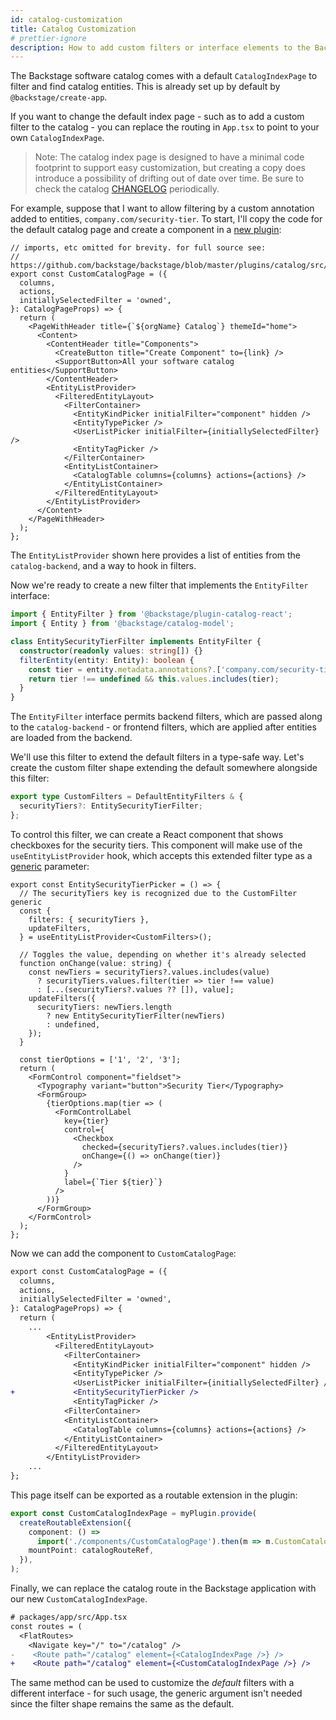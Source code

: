 ```yaml
---
id: catalog-customization
title: Catalog Customization
# prettier-ignore
description: How to add custom filters or interface elements to the Backstage software catalog
---
```


The Backstage software catalog comes with a default `CatalogIndexPage` to filter
and find catalog entities. This is already set up by default by
`@backstage/create-app`.

If you want to change the default index page - such as to add a custom filter to
the catalog - you can replace the routing in `App.tsx` to point to your own
`CatalogIndexPage`.

> Note: The catalog index page is designed to have a minimal code footprint to
> support easy customization, but creating a copy does introduce a possibility
> of drifting out of date over time. Be sure to check the catalog
> [CHANGELOG](https://github.com/backstage/backstage/blob/master/plugins/catalog/CHANGELOG.md)
> periodically.

For example, suppose that I want to allow filtering by a custom annotation added
to entities, `company.com/security-tier`. To start, I'll copy the code for the
default catalog page and create a component in a
[new plugin](../../plugins/create-a-plugin.md):

```tsx
// imports, etc omitted for brevity. for full source see:
// https://github.com/backstage/backstage/blob/master/plugins/catalog/src/components/CatalogPage/CatalogPage.tsx
export const CustomCatalogPage = ({
  columns,
  actions,
  initiallySelectedFilter = 'owned',
}: CatalogPageProps) => {
  return (
    <PageWithHeader title={`${orgName} Catalog`} themeId="home">
      <Content>
        <ContentHeader title="Components">
          <CreateButton title="Create Component" to={link} />
          <SupportButton>All your software catalog entities</SupportButton>
        </ContentHeader>
        <EntityListProvider>
          <FilteredEntityLayout>
            <FilterContainer>
              <EntityKindPicker initialFilter="component" hidden />
              <EntityTypePicker />
              <UserListPicker initialFilter={initiallySelectedFilter} />
              <EntityTagPicker />
            </FilterContainer>
            <EntityListContainer>
              <CatalogTable columns={columns} actions={actions} />
            </EntityListContainer>
          </FilteredEntityLayout>
        </EntityListProvider>
      </Content>
    </PageWithHeader>
  );
};
```

The `EntityListProvider` shown here provides a list of entities from the
`catalog-backend`, and a way to hook in filters.

Now we're ready to create a new filter that implements the `EntityFilter`
interface:

```ts
import { EntityFilter } from '@backstage/plugin-catalog-react';
import { Entity } from '@backstage/catalog-model';

class EntitySecurityTierFilter implements EntityFilter {
  constructor(readonly values: string[]) {}
  filterEntity(entity: Entity): boolean {
    const tier = entity.metadata.annotations?.['company.com/security-tier'];
    return tier !== undefined && this.values.includes(tier);
  }
}
```

The `EntityFilter` interface permits backend filters, which are passed along to
the `catalog-backend` - or frontend filters, which are applied after entities
are loaded from the backend.

We'll use this filter to extend the default filters in a type-safe way. Let's
create the custom filter shape extending the default somewhere alongside this
filter:

```ts
export type CustomFilters = DefaultEntityFilters & {
  securityTiers?: EntitySecurityTierFilter;
};
```

To control this filter, we can create a React component that shows checkboxes
for the security tiers. This component will make use of the
`useEntityListProvider` hook, which accepts this extended filter type as a
[generic](https://www.typescriptlang.org/docs/handbook/2/generics.html)
parameter:

```tsx
export const EntitySecurityTierPicker = () => {
  // The securityTiers key is recognized due to the CustomFilter generic
  const {
    filters: { securityTiers },
    updateFilters,
  } = useEntityListProvider<CustomFilters>();

  // Toggles the value, depending on whether it's already selected
  function onChange(value: string) {
    const newTiers = securityTiers?.values.includes(value)
      ? securityTiers.values.filter(tier => tier !== value)
      : [...(securityTiers?.values ?? []), value];
    updateFilters({
      securityTiers: newTiers.length
        ? new EntitySecurityTierFilter(newTiers)
        : undefined,
    });
  }

  const tierOptions = ['1', '2', '3'];
  return (
    <FormControl component="fieldset">
      <Typography variant="button">Security Tier</Typography>
      <FormGroup>
        {tierOptions.map(tier => (
          <FormControlLabel
            key={tier}
            control={
              <Checkbox
                checked={securityTiers?.values.includes(tier)}
                onChange={() => onChange(tier)}
              />
            }
            label={`Tier ${tier}`}
          />
        ))}
      </FormGroup>
    </FormControl>
  );
};
```

Now we can add the component to `CustomCatalogPage`:

```diff
export const CustomCatalogPage = ({
  columns,
  actions,
  initiallySelectedFilter = 'owned',
}: CatalogPageProps) => {
  return (
    ...
        <EntityListProvider>
          <FilteredEntityLayout>
            <FilterContainer>
              <EntityKindPicker initialFilter="component" hidden />
              <EntityTypePicker />
              <UserListPicker initialFilter={initiallySelectedFilter} />
+             <EntitySecurityTierPicker />
              <EntityTagPicker />
            <FilterContainer>
            <EntityListContainer>
              <CatalogTable columns={columns} actions={actions} />
            </EntityListContainer>
          </FilteredEntityLayout>
        </EntityListProvider>
    ...
};
```

This page itself can be exported as a routable extension in the plugin:

```ts
export const CustomCatalogIndexPage = myPlugin.provide(
  createRoutableExtension({
    component: () =>
      import('./components/CustomCatalogPage').then(m => m.CustomCatalogPage),
    mountPoint: catalogRouteRef,
  }),
);
```

Finally, we can replace the catalog route in the Backstage application with our
new `CustomCatalogIndexPage`.

```diff
# packages/app/src/App.tsx
const routes = (
  <FlatRoutes>
    <Navigate key="/" to="/catalog" />
-    <Route path="/catalog" element={<CatalogIndexPage />} />
+    <Route path="/catalog" element={<CustomCatalogIndexPage />} />
```

The same method can be used to customize the _default_ filters with a different
interface - for such usage, the generic argument isn't needed since the filter
shape remains the same as the default.
